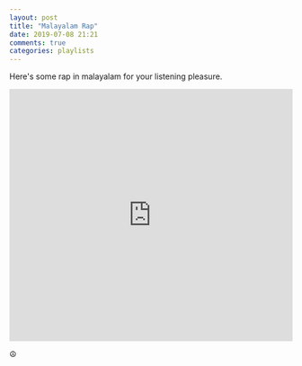 ```yaml
---
layout: post
title: "Malayalam Rap"
date: 2019-07-08 21:21
comments: true
categories: playlists
---
```


Here's some rap in malayalam for your listening pleasure.

<iframe allow="autoplay *; encrypted-media *;" frameborder="0" height="450" style="width:100%;overflow:hidden;background:transparent;" sandbox="allow-forms allow-popups allow-same-origin allow-scripts allow-storage-access-by-user-activation allow-top-navigation-by-user-activation" src="https://embed.music.apple.com/in/playlist/malayalam-rap-%E0%B4%AE%E0%B4%B2%E0%B4%AF-%E0%B4%B3-%E0%B4%B1-%E0%B4%AA-%E0%B4%AA/pl.u-jV89elJtR0WGVG"></iframe>

☮
